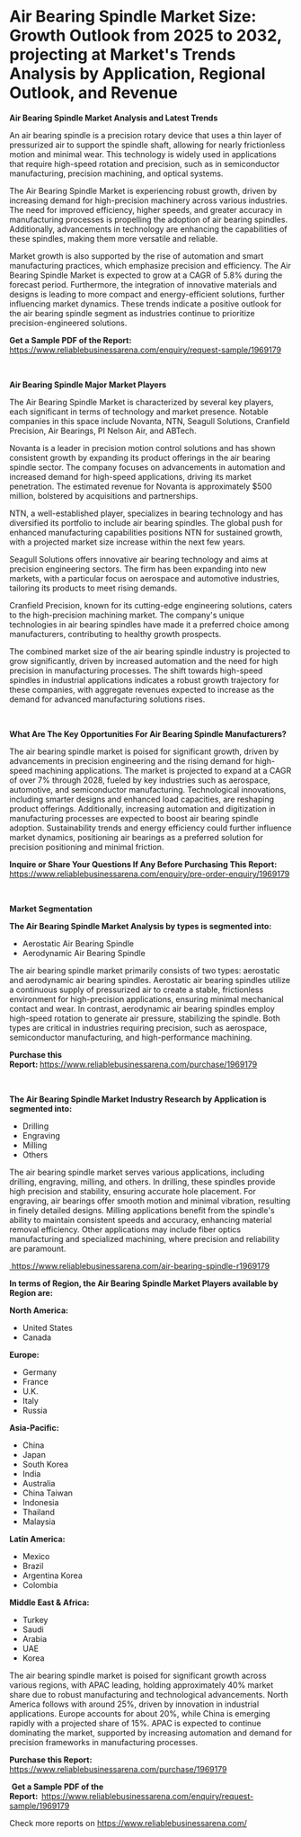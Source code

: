 <p><h1>Air Bearing Spindle Market Size: Growth Outlook from 2025 to 2032, projecting at Market's Trends Analysis by Application, Regional Outlook, and Revenue</h1></p><p><strong>Air Bearing Spindle Market Analysis and Latest Trends</strong></p>
<p><p>An air bearing spindle is a precision rotary device that uses a thin layer of pressurized air to support the spindle shaft, allowing for nearly frictionless motion and minimal wear. This technology is widely used in applications that require high-speed rotation and precision, such as in semiconductor manufacturing, precision machining, and optical systems.</p><p>The Air Bearing Spindle Market is experiencing robust growth, driven by increasing demand for high-precision machinery across various industries. The need for improved efficiency, higher speeds, and greater accuracy in manufacturing processes is propelling the adoption of air bearing spindles. Additionally, advancements in technology are enhancing the capabilities of these spindles, making them more versatile and reliable.</p><p>Market growth is also supported by the rise of automation and smart manufacturing practices, which emphasize precision and efficiency. The Air Bearing Spindle Market is expected to grow at a CAGR of 5.8% during the forecast period. Furthermore, the integration of innovative materials and designs is leading to more compact and energy-efficient solutions, further influencing market dynamics. These trends indicate a positive outlook for the air bearing spindle segment as industries continue to prioritize precision-engineered solutions.</p></p>
<p><strong>Get a Sample PDF of the Report:&nbsp;</strong> <a href="https://www.reliablebusinessarena.com/enquiry/request-sample/1969179?utm_campaign=2264&utm_medium=2&utm_source=Github&utm_content=ia&utm_term=20022025&utm_id=air-bearing-spindle">https://www.reliablebusinessarena.com/enquiry/request-sample/1969179</a></p>
<p>&nbsp;</p>
<p><strong>Air Bearing Spindle Major Market Players</strong></p>
<p><p>The Air Bearing Spindle Market is characterized by several key players, each significant in terms of technology and market presence. Notable companies in this space include Novanta, NTN, Seagull Solutions, Cranfield Precision, Air Bearings, PI Nelson Air, and ABTech.</p><p>Novanta is a leader in precision motion control solutions and has shown consistent growth by expanding its product offerings in the air bearing spindle sector. The company focuses on advancements in automation and increased demand for high-speed applications, driving its market penetration. The estimated revenue for Novanta is approximately $500 million, bolstered by acquisitions and partnerships.</p><p>NTN, a well-established player, specializes in bearing technology and has diversified its portfolio to include air bearing spindles. The global push for enhanced manufacturing capabilities positions NTN for sustained growth, with a projected market size increase within the next few years.</p><p>Seagull Solutions offers innovative air bearing technology and aims at precision engineering sectors. The firm has been expanding into new markets, with a particular focus on aerospace and automotive industries, tailoring its products to meet rising demands.</p><p>Cranfield Precision, known for its cutting-edge engineering solutions, caters to the high-precision machining market. The company's unique technologies in air bearing spindles have made it a preferred choice among manufacturers, contributing to healthy growth prospects.</p><p>The combined market size of the air bearing spindle industry is projected to grow significantly, driven by increased automation and the need for high precision in manufacturing processes. The shift towards high-speed spindles in industrial applications indicates a robust growth trajectory for these companies, with aggregate revenues expected to increase as the demand for advanced manufacturing solutions rises.</p></p>
<p>&nbsp;</p>
<p><strong>What Are The Key Opportunities For Air Bearing Spindle Manufacturers?</strong></p>
<p><p>The air bearing spindle market is poised for significant growth, driven by advancements in precision engineering and the rising demand for high-speed machining applications. The market is projected to expand at a CAGR of over 7% through 2028, fueled by key industries such as aerospace, automotive, and semiconductor manufacturing. Technological innovations, including smarter designs and enhanced load capacities, are reshaping product offerings. Additionally, increasing automation and digitization in manufacturing processes are expected to boost air bearing spindle adoption. Sustainability trends and energy efficiency could further influence market dynamics, positioning air bearings as a preferred solution for precision positioning and minimal friction.</p></p>
<p><strong>Inquire or Share Your Questions If Any Before Purchasing This Report:</strong> <a href="https://www.reliablebusinessarena.com/enquiry/pre-order-enquiry/1969179?utm_campaign=2264&utm_medium=2&utm_source=Github&utm_content=ia&utm_term=20022025&utm_id=air-bearing-spindle">https://www.reliablebusinessarena.com/enquiry/pre-order-enquiry/1969179</a></p>
<p>&nbsp;</p>
<p><strong>Market Segmentation</strong></p>
<p><strong>The Air Bearing Spindle Market Analysis by types is segmented into:</strong></p>
<p><ul><li>Aerostatic Air Bearing Spindle</li><li>Aerodynamic Air Bearing Spindle</li></ul></p>
<p><p>The air bearing spindle market primarily consists of two types: aerostatic and aerodynamic air bearing spindles. Aerostatic air bearing spindles utilize a continuous supply of pressurized air to create a stable, frictionless environment for high-precision applications, ensuring minimal mechanical contact and wear. In contrast, aerodynamic air bearing spindles employ high-speed rotation to generate air pressure, stabilizing the spindle. Both types are critical in industries requiring precision, such as aerospace, semiconductor manufacturing, and high-performance machining.</p></p>
<p><strong>Purchase this Report:&nbsp;</strong><a href="https://www.reliablebusinessarena.com/purchase/1969179?utm_campaign=2264&utm_medium=2&utm_source=Github&utm_content=ia&utm_term=20022025&utm_id=air-bearing-spindle">https://www.reliablebusinessarena.com/purchase/1969179</a></p>
<p>&nbsp;</p>
<p><strong>The Air Bearing Spindle Market Industry Research by Application is segmented into:</strong></p>
<p><ul><li>Drilling</li><li>Engraving</li><li>Milling</li><li>Others</li></ul></p>
<p><p>The air bearing spindle market serves various applications, including drilling, engraving, milling, and others. In drilling, these spindles provide high precision and stability, ensuring accurate hole placement. For engraving, air bearings offer smooth motion and minimal vibration, resulting in finely detailed designs. Milling applications benefit from the spindle's ability to maintain consistent speeds and accuracy, enhancing material removal efficiency. Other applications may include fiber optics manufacturing and specialized machining, where precision and reliability are paramount.</p></p>
<p><a href="https://www.reliablebusinessarena.com/air-bearing-spindle-r1969179?utm_campaign=2264&utm_medium=2&utm_source=Github&utm_content=ia&utm_term=20022025&utm_id=air-bearing-spindle">&nbsp;https://www.reliablebusinessarena.com/air-bearing-spindle-r1969179</a></p>
<p><strong>In terms of Region, the Air Bearing Spindle Market Players available by Region are:</strong></p>
<p>
    <p> <strong> North America: </strong>
        <ul>
            <li>United States</li>
            <li>Canada</li>
        </ul>
        </p> 
    <p> <strong> Europe: </strong>
        <ul>
            <li>Germany</li>
            <li>France</li>
            <li>U.K.</li>
            <li>Italy</li>
            <li>Russia</li>
        </ul>
        </p> 
    <p> <strong> Asia-Pacific: </strong>
        <ul>
            <li>China</li>
            <li>Japan</li>
            <li>South Korea</li>
            <li>India</li>
            <li>Australia</li>
            <li>China Taiwan</li>
            <li>Indonesia</li>
            <li>Thailand</li>
            <li>Malaysia</li>
        </ul>
        </p> 
    <p> <strong> Latin America: </strong>
        <ul>
            <li>Mexico</li>
            <li>Brazil</li>
            <li>Argentina Korea</li>
            <li>Colombia</li>
        </ul>
        </p> 
    <p> <strong> Middle East & Africa: </strong>
        <ul>
            <li>Turkey</li>
            <li>Saudi</li>
            <li>Arabia</li>
            <li>UAE</li>
            <li>Korea</li>
        </ul>
    </p>
    </p>
<p><p>The air bearing spindle market is poised for significant growth across various regions, with APAC leading, holding approximately 40% market share due to robust manufacturing and technological advancements. North America follows with around 25%, driven by innovation in industrial applications. Europe accounts for about 20%, while China is emerging rapidly with a projected share of 15%. APAC is expected to continue dominating the market, supported by increasing automation and demand for precision frameworks in manufacturing processes.</p></p>
<p><strong>Purchase this Report: </strong><a href="https://www.reliablebusinessarena.com/purchase/1969179?utm_campaign=2264&utm_medium=2&utm_source=Github&utm_content=ia&utm_term=20022025&utm_id=air-bearing-spindle">https://www.reliablebusinessarena.com/purchase/1969179</a></p>
<p>&nbsp;<strong>Get a Sample PDF of the Report:&nbsp;&nbsp;</strong><a href="https://www.reliablebusinessarena.com/enquiry/request-sample/1969179?utm_campaign=2264&utm_medium=2&utm_source=Github&utm_content=ia&utm_term=20022025&utm_id=air-bearing-spindle">https://www.reliablebusinessarena.com/enquiry/request-sample/1969179</a></p>
<p><strong></strong></p>
<p>Check more reports on <a href="https://www.reliablebusinessarena.com/?utm_campaign=2264&utm_medium=2&utm_source=Github&utm_content=ia&utm_term=20022025&utm_id=air-bearing-spindle">https://www.reliablebusinessarena.com/</a></p>